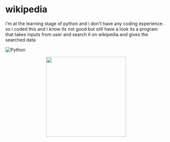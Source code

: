 # wikipedia
i'm at the learning stage of python and i don't have any coding  experience . so i coded this and i know its not good but still have a look
its a program that takes inputs from user and search it on wikipedia and gives the searched data

![Python](https://img.shields.io/badge/-Python-black?style=flat-square&logo=Python)

<p align="center">
  <img width="250" src="https://media.giphy.com/media/l3vRfLPSJT2b1uxYQ/giphy.gif">
</p>
